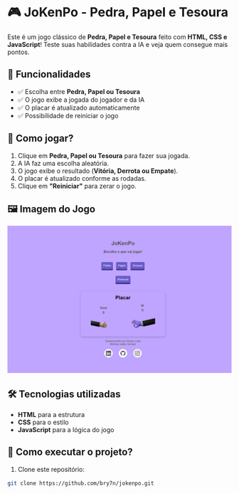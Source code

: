# 🎮 JoKenPo - Pedra, Papel e Tesoura

Este é um jogo clássico de **Pedra, Papel e Tesoura** feito com **HTML, CSS e JavaScript**! Teste suas habilidades contra a IA e veja quem consegue mais pontos.  

## 📌 Funcionalidades

- ✅ Escolha entre **Pedra, Papel ou Tesoura**  
- ✅ O jogo exibe a jogada do jogador e da IA  
- ✅ O placar é atualizado automaticamente  
- ✅ Possibilidade de reiniciar o jogo  

## 🚀 Como jogar?  

1. Clique em **Pedra, Papel ou Tesoura** para fazer sua jogada.  
2. A IA faz uma escolha aleatória.  
3. O jogo exibe o resultado (**Vitória, Derrota ou Empate**).  
4. O placar é atualizado conforme as rodadas.  
5. Clique em **"Reiniciar"** para zerar o jogo.  

## 🖼️ Imagem do Jogo  

![JoKenPo Preview](./assets/preview.png)  

## 🛠️ Tecnologias utilizadas

- **HTML** para a estrutura  
- **CSS** para o estilo  
- **JavaScript** para a lógica do jogo  

## 📂 Como executar o projeto?

1. Clone este repositório:  

```sh
git clone https://github.com/bry7n/jokenpo.git
